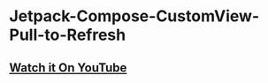 # Jetpack-Compose-CustomView-Pull-to-Refresh

## [Watch it On YouTube](https://youtu.be/dPcMXvPpFOM)
